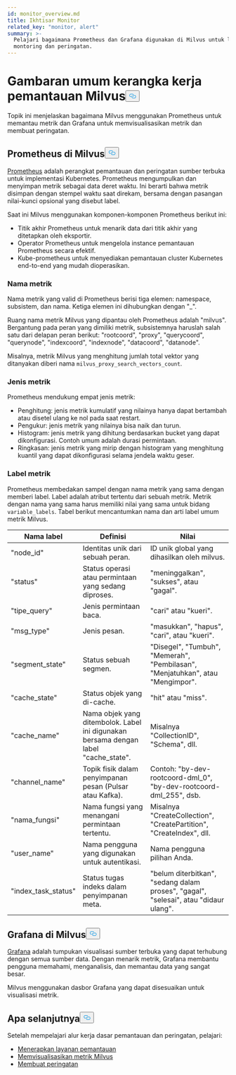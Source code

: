 ```yaml
---
id: monitor_overview.md
title: Ikhtisar Monitor
related_key: "monitor, alert"
summary: >-
  Pelajari bagaimana Prometheus dan Grafana digunakan di Milvus untuk layanan
  montoring dan peringatan.
---
```


<h1 id="Milvus-monitoring-framework-overview" class="common-anchor-header">Gambaran umum kerangka kerja pemantauan Milvus<button data-href="#Milvus-monitoring-framework-overview" class="anchor-icon" translate="no">
      <svg translate="no"
        aria-hidden="true"
        focusable="false"
        height="20"
        version="1.1"
        viewBox="0 0 16 16"
        width="16"
      >
        <path
          fill="#0092E4"
          fill-rule="evenodd"
          d="M4 9h1v1H4c-1.5 0-3-1.69-3-3.5S2.55 3 4 3h4c1.45 0 3 1.69 3 3.5 0 1.41-.91 2.72-2 3.25V8.59c.58-.45 1-1.27 1-2.09C10 5.22 8.98 4 8 4H4c-.98 0-2 1.22-2 2.5S3 9 4 9zm9-3h-1v1h1c1 0 2 1.22 2 2.5S13.98 12 13 12H9c-.98 0-2-1.22-2-2.5 0-.83.42-1.64 1-2.09V6.25c-1.09.53-2 1.84-2 3.25C6 11.31 7.55 13 9 13h4c1.45 0 3-1.69 3-3.5S14.5 6 13 6z"
        ></path>
      </svg>
    </button></h1><p>Topik ini menjelaskan bagaimana Milvus menggunakan Prometheus untuk memantau metrik dan Grafana untuk memvisualisasikan metrik dan membuat peringatan.</p>
<h2 id="Prometheus-in-Milvus" class="common-anchor-header">Prometheus di Milvus<button data-href="#Prometheus-in-Milvus" class="anchor-icon" translate="no">
      <svg translate="no"
        aria-hidden="true"
        focusable="false"
        height="20"
        version="1.1"
        viewBox="0 0 16 16"
        width="16"
      >
        <path
          fill="#0092E4"
          fill-rule="evenodd"
          d="M4 9h1v1H4c-1.5 0-3-1.69-3-3.5S2.55 3 4 3h4c1.45 0 3 1.69 3 3.5 0 1.41-.91 2.72-2 3.25V8.59c.58-.45 1-1.27 1-2.09C10 5.22 8.98 4 8 4H4c-.98 0-2 1.22-2 2.5S3 9 4 9zm9-3h-1v1h1c1 0 2 1.22 2 2.5S13.98 12 13 12H9c-.98 0-2-1.22-2-2.5 0-.83.42-1.64 1-2.09V6.25c-1.09.53-2 1.84-2 3.25C6 11.31 7.55 13 9 13h4c1.45 0 3-1.69 3-3.5S14.5 6 13 6z"
        ></path>
      </svg>
    </button></h2><p><a href="https://prometheus.io/docs/introduction/overview/">Prometheus</a> adalah perangkat pemantauan dan peringatan sumber terbuka untuk implementasi Kubernetes. Prometheus mengumpulkan dan menyimpan metrik sebagai data deret waktu. Ini berarti bahwa metrik disimpan dengan stempel waktu saat direkam, bersama dengan pasangan nilai-kunci opsional yang disebut label.</p>
<p>Saat ini Milvus menggunakan komponen-komponen Prometheus berikut ini:</p>
<ul>
<li>Titik akhir Prometheus untuk menarik data dari titik akhir yang ditetapkan oleh eksportir.</li>
<li>Operator Prometheus untuk mengelola instance pemantauan Prometheus secara efektif.</li>
<li>Kube-prometheus untuk menyediakan pemantauan cluster Kubernetes end-to-end yang mudah dioperasikan.</li>
</ul>
<h3 id="Metric-names" class="common-anchor-header">Nama metrik</h3><p>Nama metrik yang valid di Prometheus berisi tiga elemen: namespace, subsistem, dan nama. Ketiga elemen ini dihubungkan dengan &quot;_&quot;.</p>
<p>Ruang nama metrik Milvus yang dipantau oleh Prometheus adalah &quot;milvus&quot;. Bergantung pada peran yang dimiliki metrik, subsistemnya haruslah salah satu dari delapan peran berikut: &quot;rootcoord&quot;, &quot;proxy&quot;, &quot;querycoord&quot;, &quot;querynode&quot;, &quot;indexcoord&quot;, &quot;indexnode&quot;, &quot;datacoord&quot;, &quot;datanode&quot;.</p>
<p>Misalnya, metrik Milvus yang menghitung jumlah total vektor yang ditanyakan diberi nama <code translate="no">milvus_proxy_search_vectors_count</code>.</p>
<h3 id="Metric-types" class="common-anchor-header">Jenis metrik</h3><p>Prometheus mendukung empat jenis metrik:</p>
<ul>
<li>Penghitung: jenis metrik kumulatif yang nilainya hanya dapat bertambah atau disetel ulang ke nol pada saat restart.</li>
<li>Pengukur: jenis metrik yang nilainya bisa naik dan turun.</li>
<li>Histogram: jenis metrik yang dihitung berdasarkan bucket yang dapat dikonfigurasi. Contoh umum adalah durasi permintaan.</li>
<li>Ringkasan: jenis metrik yang mirip dengan histogram yang menghitung kuantil yang dapat dikonfigurasi selama jendela waktu geser.</li>
</ul>
<h3 id="Metric-labels" class="common-anchor-header">Label metrik</h3><p>Prometheus membedakan sampel dengan nama metrik yang sama dengan memberi label. Label adalah atribut tertentu dari sebuah metrik. Metrik dengan nama yang sama harus memiliki nilai yang sama untuk bidang <code translate="no">variable_labels</code>. Tabel berikut mencantumkan nama dan arti label umum metrik Milvus.</p>
<table>
<thead>
<tr><th>Nama label</th><th>Definisi</th><th>Nilai</th></tr>
</thead>
<tbody>
<tr><td>"node_id"</td><td>Identitas unik dari sebuah peran.</td><td>ID unik global yang dihasilkan oleh milvus.</td></tr>
<tr><td>"status"</td><td>Status operasi atau permintaan yang sedang diproses.</td><td>&quot;meninggalkan&quot;, &quot;sukses&quot;, atau &quot;gagal&quot;.</td></tr>
<tr><td>"tipe_query"</td><td>Jenis permintaan baca.</td><td>&quot;cari&quot; atau &quot;kueri&quot;.</td></tr>
<tr><td>"msg_type"</td><td>Jenis pesan.</td><td>&quot;masukkan&quot;, &quot;hapus&quot;, &quot;cari&quot;, atau &quot;kueri&quot;.</td></tr>
<tr><td>"segment_state"</td><td>Status sebuah segmen.</td><td>&quot;Disegel&quot;, &quot;Tumbuh&quot;, &quot;Memerah&quot;, &quot;Pembilasan&quot;, &quot;Menjatuhkan&quot;, atau &quot;Mengimpor&quot;.</td></tr>
<tr><td>"cache_state"</td><td>Status objek yang di-cache.</td><td>&quot;hit&quot; atau &quot;miss&quot;.</td></tr>
<tr><td>"cache_name"</td><td>Nama objek yang ditembolok. Label ini digunakan bersama dengan label &quot;cache_state&quot;.</td><td>Misalnya &quot;CollectionID&quot;, &quot;Schema&quot;, dll.</td></tr>
<tr><td>&quot;channel_name&quot;</td><td>Topik fisik dalam penyimpanan pesan (Pulsar atau Kafka).</td><td>Contoh: &quot;by-dev-rootcoord-dml_0&quot;, &quot;by-dev-rootcoord-dml_255&quot;, dsb.</td></tr>
<tr><td>"nama_fungsi"</td><td>Nama fungsi yang menangani permintaan tertentu.</td><td>Misalnya &quot;CreateCollection&quot;, &quot;CreatePartition&quot;, &quot;CreateIndex&quot;, dll.</td></tr>
<tr><td>"user_name"</td><td>Nama pengguna yang digunakan untuk autentikasi.</td><td>Nama pengguna pilihan Anda.</td></tr>
<tr><td>"index_task_status"</td><td>Status tugas indeks dalam penyimpanan meta.</td><td>&quot;belum diterbitkan&quot;, &quot;sedang dalam proses&quot;, &quot;gagal&quot;, &quot;selesai&quot;, atau &quot;didaur ulang&quot;.</td></tr>
</tbody>
</table>
<h2 id="Grafana-in-Milvus" class="common-anchor-header">Grafana di Milvus<button data-href="#Grafana-in-Milvus" class="anchor-icon" translate="no">
      <svg translate="no"
        aria-hidden="true"
        focusable="false"
        height="20"
        version="1.1"
        viewBox="0 0 16 16"
        width="16"
      >
        <path
          fill="#0092E4"
          fill-rule="evenodd"
          d="M4 9h1v1H4c-1.5 0-3-1.69-3-3.5S2.55 3 4 3h4c1.45 0 3 1.69 3 3.5 0 1.41-.91 2.72-2 3.25V8.59c.58-.45 1-1.27 1-2.09C10 5.22 8.98 4 8 4H4c-.98 0-2 1.22-2 2.5S3 9 4 9zm9-3h-1v1h1c1 0 2 1.22 2 2.5S13.98 12 13 12H9c-.98 0-2-1.22-2-2.5 0-.83.42-1.64 1-2.09V6.25c-1.09.53-2 1.84-2 3.25C6 11.31 7.55 13 9 13h4c1.45 0 3-1.69 3-3.5S14.5 6 13 6z"
        ></path>
      </svg>
    </button></h2><p><a href="https://grafana.com/docs/grafana/latest/introduction/">Grafana</a> adalah tumpukan visualisasi sumber terbuka yang dapat terhubung dengan semua sumber data. Dengan menarik metrik, Grafana membantu pengguna memahami, menganalisis, dan memantau data yang sangat besar.</p>
<p>Milvus menggunakan dasbor Grafana yang dapat disesuaikan untuk visualisasi metrik.</p>
<h2 id="Whats-next" class="common-anchor-header">Apa selanjutnya<button data-href="#Whats-next" class="anchor-icon" translate="no">
      <svg translate="no"
        aria-hidden="true"
        focusable="false"
        height="20"
        version="1.1"
        viewBox="0 0 16 16"
        width="16"
      >
        <path
          fill="#0092E4"
          fill-rule="evenodd"
          d="M4 9h1v1H4c-1.5 0-3-1.69-3-3.5S2.55 3 4 3h4c1.45 0 3 1.69 3 3.5 0 1.41-.91 2.72-2 3.25V8.59c.58-.45 1-1.27 1-2.09C10 5.22 8.98 4 8 4H4c-.98 0-2 1.22-2 2.5S3 9 4 9zm9-3h-1v1h1c1 0 2 1.22 2 2.5S13.98 12 13 12H9c-.98 0-2-1.22-2-2.5 0-.83.42-1.64 1-2.09V6.25c-1.09.53-2 1.84-2 3.25C6 11.31 7.55 13 9 13h4c1.45 0 3-1.69 3-3.5S14.5 6 13 6z"
        ></path>
      </svg>
    </button></h2><p>Setelah mempelajari alur kerja dasar pemantauan dan peringatan, pelajari:</p>
<ul>
<li><a href="/docs/id/v2.5.x/monitor.md">Menerapkan layanan pemantauan</a></li>
<li><a href="/docs/id/v2.5.x/visualize.md">Memvisualisasikan metrik Milvus</a></li>
<li><a href="/docs/id/v2.5.x/alert.md">Membuat peringatan</a></li>
</ul>
